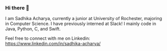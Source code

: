### Hi there 👋

<!--
**sadhikaacharya/sadhikaacharya** is a ✨ _special_ ✨ repository because its `README.md` (this file) appears on your GitHub profile.

Here are some ideas to get you started:

- 🔭 I’m currently working on ...
- 🌱 I’m currently learning ...
- 👯 I’m looking to collaborate on ...
- 🤔 I’m looking for help with ...
- 💬 Ask me about ...
- 📫 How to reach me: ...
- 😄 Pronouns: ...
- ⚡ Fun fact: ...
-->

I am Sadhika Acharya, currently a junior at University of Rochester, majoring in Computer Science. I have previously interned at Slack! I mainly code in Java, Python, C, and Swift.

Feel free to connect with me on Linkedin: https://www.linkedin.com/in/sadhika-acharya/

